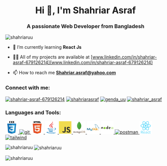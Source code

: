 <h1 align="center">Hi 👋, I'm Shahriar Asraf</h1>
<h3 align="center">A passionate Web Developer from Bangladesh</h3>

<p align="left"> <img src="https://komarev.com/ghpvc/?username=shahriaruu&label=Profile%20views&color=0e75b6&style=flat" alt="shahriaruu" /> </p>

- 🌱 I’m currently learning **React Js**

- 👨‍💻 All of my projects are available at [www.linkedin.com/in/shahriar-asraf-679126214](www.linkedin.com/in/shahriar-asraf-679126214)

- 📫 How to reach me **Shahriar.asraf@yahoo.com**

<h3 align="left">Connect with me:</h3>
<p align="left">
<a href="https://linkedin.com/in/shahriar-asraf-679126214" target="blank"><img align="center" src="https://raw.githubusercontent.com/rahuldkjain/github-profile-readme-generator/master/src/images/icons/Social/linked-in-alt.svg" alt="shahriar-asraf-679126214" height="30" width="40" /></a>
<a href="https://kaggle.com/shahriarasraf" target="blank"><img align="center" src="https://raw.githubusercontent.com/rahuldkjain/github-profile-readme-generator/master/src/images/icons/Social/kaggle.svg" alt="shahriarasraf" height="30" width="40" /></a>
<a href="https://codeforces.com/profile/genda_uu" target="blank"><img align="center" src="https://raw.githubusercontent.com/rahuldkjain/github-profile-readme-generator/master/src/images/icons/Social/codeforces.svg" alt="genda_uu" height="30" width="40" /></a>
<a href="https://www.leetcode.com/shahriar_asraf" target="blank"><img align="center" src="https://raw.githubusercontent.com/rahuldkjain/github-profile-readme-generator/master/src/images/icons/Social/leet-code.svg" alt="shahriar_asraf" height="30" width="40" /></a>
</p>

<h3 align="left">Languages and Tools:</h3>
<p align="left"> <a href="https://www.w3schools.com/css/" target="_blank" rel="noreferrer"> <img src="https://raw.githubusercontent.com/devicons/devicon/master/icons/css3/css3-original-wordmark.svg" alt="css3" width="40" height="40"/> </a> <a href="https://git-scm.com/" target="_blank" rel="noreferrer"> <img src="https://www.vectorlogo.zone/logos/git-scm/git-scm-icon.svg" alt="git" width="40" height="40"/> </a> <a href="https://www.w3.org/html/" target="_blank" rel="noreferrer"> <img src="https://raw.githubusercontent.com/devicons/devicon/master/icons/html5/html5-original-wordmark.svg" alt="html5" width="40" height="40"/> </a> <a href="https://www.java.com" target="_blank" rel="noreferrer"> <img src="https://raw.githubusercontent.com/devicons/devicon/master/icons/java/java-original.svg" alt="java" width="40" height="40"/> </a> <a href="https://developer.mozilla.org/en-US/docs/Web/JavaScript" target="_blank" rel="noreferrer"> <img src="https://raw.githubusercontent.com/devicons/devicon/master/icons/javascript/javascript-original.svg" alt="javascript" width="40" height="40"/> </a> <a href="https://www.mongodb.com/" target="_blank" rel="noreferrer"> <img src="https://raw.githubusercontent.com/devicons/devicon/master/icons/mongodb/mongodb-original-wordmark.svg" alt="mongodb" width="40" height="40"/> </a> <a href="https://www.mysql.com/" target="_blank" rel="noreferrer"> <img src="https://raw.githubusercontent.com/devicons/devicon/master/icons/mysql/mysql-original-wordmark.svg" alt="mysql" width="40" height="40"/> </a> <a href="https://nodejs.org" target="_blank" rel="noreferrer"> <img src="https://raw.githubusercontent.com/devicons/devicon/master/icons/nodejs/nodejs-original-wordmark.svg" alt="nodejs" width="40" height="40"/> </a> <a href="https://postman.com" target="_blank" rel="noreferrer"> <img src="https://www.vectorlogo.zone/logos/getpostman/getpostman-icon.svg" alt="postman" width="40" height="40"/> </a> <a href="https://reactjs.org/" target="_blank" rel="noreferrer"> <img src="https://raw.githubusercontent.com/devicons/devicon/master/icons/react/react-original-wordmark.svg" alt="react" width="40" height="40"/> </a> <a href="https://tailwindcss.com/" target="_blank" rel="noreferrer"> <img src="https://www.vectorlogo.zone/logos/tailwindcss/tailwindcss-icon.svg" alt="tailwind" width="40" height="40"/> </a> </p>

<p><img align="left" src="https://github-readme-stats.vercel.app/api/top-langs?username=shahriaruu&show_icons=true&locale=en&layout=compact" alt="shahriaruu" /></p>

<p>&nbsp;<img align="center" src="https://github-readme-stats.vercel.app/api?username=shahriaruu&show_icons=true&locale=en" alt="shahriaruu" /></p>

<p><img align="center" src="https://github-readme-streak-stats.herokuapp.com/?user=shahriaruu&" alt="shahriaruu" /></p>
